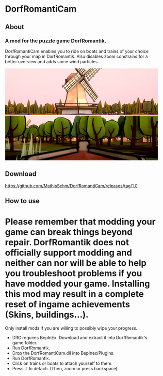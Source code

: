 # DorfRomantiCam

## About 
### A mod for the puzzle game DorfRomantik.

DorfRomantiCam enables you to ride on boats and trains of your choice through your map in DorfRomantik. 
Also disables zoom constrains for a better overview and adds some wind particles. 

![Here is how the application looks.](https://github.com/MathisSchm/DorfRomantiCam/blob/master/DorfRomantiCamera/Resources/Preview.png)

## Download
https://github.com/MathisSchm/DorfRomantiCam/releases/tag/1.0



## How to use

# Please remember that modding your game can break things beyond repair. DorfRomantik does not officially support modding and neither can nor will be able to help you troubleshoot problems if you have modded your game. Installing this mod may result in a complete reset of ingame achievements (Skins, buildings...).
Only install mods if you are willing to possibly wipe your progress. 

- DRC requires BepInEx. Download and extract it into DorfRomantik's game folder. 
- Run DorfRomantik. 
- Drop the DorfRomantiCam.dll into BepInex/Plugins. 
- Run DorfRomantik. 
- Click on trains or boats to attach yourself to them. 
- Press T to detach. (Then, zoom or press backspace). 

